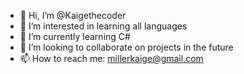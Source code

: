 - 👋 Hi, I’m @Kaigethecoder
- 👀 I’m interested in learning all languages
- 🌱 I’m currently learning C#
- 💞️ I’m looking to collaborate on projects in the future
- 📫 How to reach me: millerkaige@gmail.com

<!---
Kaigethecoder/Kaigethecoder is a ✨ special ✨ repository because its `README.md` (this file) appears on your GitHub profile.
You can click the Preview link to take a look at your changes.
--->
